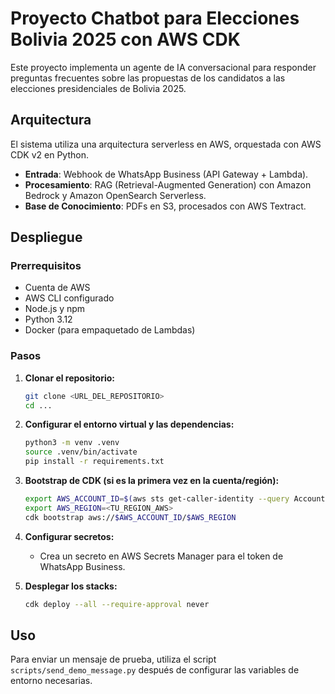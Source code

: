 # Proyecto Chatbot para Elecciones Bolivia 2025 con AWS CDK

Este proyecto implementa un agente de IA conversacional para responder preguntas frecuentes sobre las propuestas de los candidatos a las elecciones presidenciales de Bolivia 2025.

## Arquitectura

El sistema utiliza una arquitectura serverless en AWS, orquestada con AWS CDK v2 en Python.

- **Entrada**: Webhook de WhatsApp Business (API Gateway + Lambda).
- **Procesamiento**: RAG (Retrieval-Augmented Generation) con Amazon Bedrock y Amazon OpenSearch Serverless.
- **Base de Conocimiento**: PDFs en S3, procesados con AWS Textract.

## Despliegue

### Prerrequisitos

- Cuenta de AWS
- AWS CLI configurado
- Node.js y npm
- Python 3.12
- Docker (para empaquetado de Lambdas)

### Pasos

1. **Clonar el repositorio:**
   ```bash
   git clone <URL_DEL_REPOSITORIO>
   cd ...
   ```

2. **Configurar el entorno virtual y las dependencias:**
   ```bash
   python3 -m venv .venv
   source .venv/bin/activate
   pip install -r requirements.txt
   ```

3. **Bootstrap de CDK (si es la primera vez en la cuenta/región):**
   ```bash
   export AWS_ACCOUNT_ID=$(aws sts get-caller-identity --query Account --output text)
   export AWS_REGION=<TU_REGION_AWS>
   cdk bootstrap aws://$AWS_ACCOUNT_ID/$AWS_REGION
   ```

4. **Configurar secretos:**
   - Crea un secreto en AWS Secrets Manager para el token de WhatsApp Business.

5. **Desplegar los stacks:**
   ```bash
   cdk deploy --all --require-approval never
   ```

## Uso

Para enviar un mensaje de prueba, utiliza el script `scripts/send_demo_message.py` después de configurar las variables de entorno necesarias.